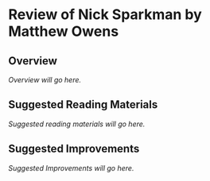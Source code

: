 # Review of Nick Sparkman by Matthew Owens

## Overview

*Overview will go here.*

## Suggested Reading Materials

*Suggested reading materials will go here.*

## Suggested Improvements

*Suggested Improvements will go here.*

